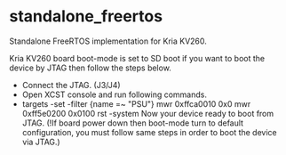# standalone_freertos
Standalone FreeRTOS implementation for Kria KV260.


Kria KV260 board boot-mode is set to SD boot if you want to boot the device by JTAG then follow the steps below.
  - Connect the JTAG. (J3/J4)
  - Open XCST console and run following commands.
  - targets -set -filter {name =~ "PSU"}
    mwr 0xffca0010 0x0
    mwr 0xff5e0200 0x0100
    rst -system
Now your device ready to boot from JTAG. (!If board power down then boot-mode turn to default configuration, you must follow same steps in order to boot the device via JTAG.)


